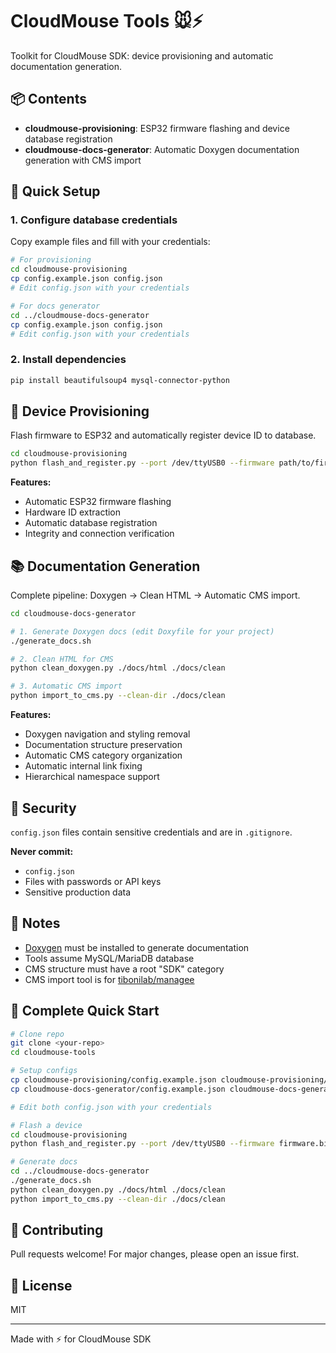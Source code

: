 # CloudMouse Tools 🐭⚡

Toolkit for CloudMouse SDK: device provisioning and automatic documentation generation.

## 📦 Contents

- **cloudmouse-provisioning**: ESP32 firmware flashing and device database registration
- **cloudmouse-docs-generator**: Automatic Doxygen documentation generation with CMS import

## 🚀 Quick Setup

### 1. Configure database credentials

Copy example files and fill with your credentials:
```bash
# For provisioning
cd cloudmouse-provisioning
cp config.example.json config.json
# Edit config.json with your credentials

# For docs generator
cd ../cloudmouse-docs-generator
cp config.example.json config.json
# Edit config.json with your credentials
```

### 2. Install dependencies
```bash
pip install beautifulsoup4 mysql-connector-python
```

## 🔧 Device Provisioning

Flash firmware to ESP32 and automatically register device ID to database.
```bash
cd cloudmouse-provisioning
python flash_and_register.py --port /dev/ttyUSB0 --firmware path/to/firmware.bin
```

**Features:**
- Automatic ESP32 firmware flashing
- Hardware ID extraction
- Automatic database registration
- Integrity and connection verification

## 📚 Documentation Generation

Complete pipeline: Doxygen → Clean HTML → Automatic CMS import.
```bash
cd cloudmouse-docs-generator

# 1. Generate Doxygen docs (edit Doxyfile for your project)
./generate_docs.sh

# 2. Clean HTML for CMS
python clean_doxygen.py ./docs/html ./docs/clean

# 3. Automatic CMS import
python import_to_cms.py --clean-dir ./docs/clean
```

**Features:**
- Doxygen navigation and styling removal
- Documentation structure preservation
- Automatic CMS category organization
- Automatic internal link fixing
- Hierarchical namespace support

## 🔐 Security

`config.json` files contain sensitive credentials and are in `.gitignore`.

**Never commit:**
- `config.json`
- Files with passwords or API keys
- Sensitive production data

## 📝 Notes

- [Doxygen](https://www.doxygen.nl/) must be installed to generate documentation
- Tools assume MySQL/MariaDB database
- CMS structure must have a root "SDK" category
- CMS import tool is for [tibonilab/managee](https://github.com/tibonilab/managee)

## 🎯 Complete Quick Start
```bash
# Clone repo
git clone <your-repo>
cd cloudmouse-tools

# Setup configs
cp cloudmouse-provisioning/config.example.json cloudmouse-provisioning/config.json
cp cloudmouse-docs-generator/config.example.json cloudmouse-docs-generator/config.json

# Edit both config.json with your credentials

# Flash a device
cd cloudmouse-provisioning
python flash_and_register.py --port /dev/ttyUSB0 --firmware firmware.bin

# Generate docs
cd ../cloudmouse-docs-generator
./generate_docs.sh
python clean_doxygen.py ./docs/html ./docs/clean
python import_to_cms.py --clean-dir ./docs/clean
```

## 🤝 Contributing

Pull requests welcome! For major changes, please open an issue first.

## 📄 License

MIT

---

Made with ⚡ for CloudMouse SDK